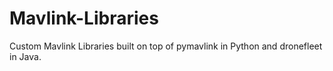 # Mavlink-Libraries
Custom Mavlink Libraries built on top of pymavlink in Python and dronefleet in Java.
